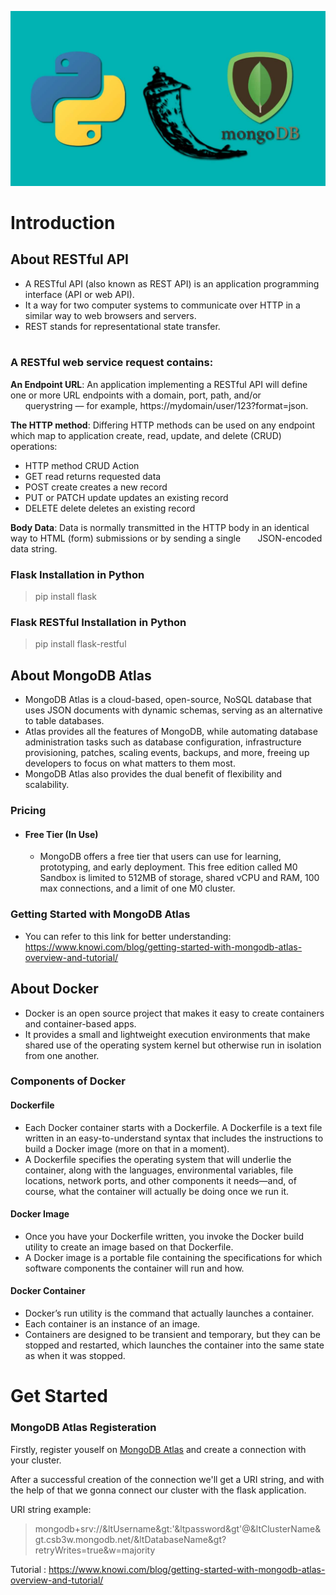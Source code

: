 ![](Images/Flask_Python.jpg)

# Introduction
## About RESTful API
- A RESTful API (also known as REST API) is an application programming interface (API or web API).
- It a way for two computer systems to communicate over HTTP in a similar way to web browsers and servers. 
- REST stands for representational state transfer.<br/><br/>
### A RESTful web service request contains:<br/>
**An Endpoint URL**: An application implementing a RESTful API will define one or more URL endpoints with a domain, port, path, and/or &nbsp;&nbsp;&nbsp;&nbsp;&nbsp;&nbsp;querystring — for example,    https://mydomain/user/123?format=json.

**The HTTP method**: Differing HTTP methods can be used on any endpoint which map to application create, read, update, and delete (CRUD) operations:

- HTTP method	CRUD	Action
- GET	read	returns requested data
- POST	create	creates a new record
- PUT or PATCH	update	updates an existing record
- DELETE	delete	deletes an existing record

**Body Data**: Data is normally transmitted in the HTTP body in an identical way to HTML (form) submissions or by sending a single 
&nbsp;&nbsp;&nbsp;&nbsp;&nbsp;&nbsp;JSON-encoded data string.

### Flask Installation in Python 
> pip install flask
### Flask RESTful Installation in Python
> pip install flask-restful

## About MongoDB Atlas
- MongoDB Atlas is a cloud-based, open-source, NoSQL database that uses JSON documents with dynamic schemas, serving as an alternative to table databases.
- Atlas provides all the features of MongoDB, while automating database administration tasks such as database configuration, infrastructure provisioning, patches, scaling events, backups, and more, freeing up developers to focus on what matters to them most.
- MongoDB Atlas also provides the dual benefit of flexibility and scalability.

### Pricing
- #### Free Tier (In Use)
  - MongoDB offers a free tier that users can use for learning, prototyping, and early deployment. This free edition called M0 Sandbox is limited to 512MB of storage, shared vCPU  and RAM, 100 max connections, and a limit of one M0 cluster.

### Getting Started with MongoDB Atlas
- You can refer to this link for better understanding: https://www.knowi.com/blog/getting-started-with-mongodb-atlas-overview-and-tutorial/

## About Docker

- Docker is an open source project that makes it easy to create containers and container-based apps.
- It provides a small and lightweight execution environments that make shared use of the operating system kernel but otherwise run in isolation from one another.

### Components of Docker
#### Dockerfile
- Each Docker container starts with a Dockerfile. A Dockerfile is a text file written in an easy-to-understand syntax that includes the instructions to build a Docker image (more on that in a moment).
- A Dockerfile specifies the operating system that will underlie the container, along with the languages, environmental variables, file locations, network ports, and other components it needs—and, of course, what the container will actually be doing once we run it.

#### Docker Image
- Once you have your Dockerfile written, you invoke the Docker build utility to create an image based on that Dockerfile.
- A Docker image is a portable file containing the specifications for which software components the container will run and how.

#### Docker Container
- Docker’s run utility is the command that actually launches a container.
- Each container is an instance of an image.
- Containers are designed to be transient and temporary, but they can be stopped and restarted, which launches the container into the same state as when it was stopped.


# Get Started

### MongoDB Atlas Registeration
Firstly, register youself on [MongoDB Atlas](https://www.mongodb.com/cloud/atlas?jmp=partners_knowi) and create a connection with your cluster.

After a successful creation of the connection we'll get a URI string, and with the help of that we gonna connect our cluster with the flask application.

URI string example:
> mongodb+srv://&ltUsername&gt:'&ltpassword&gt'@&ltClusterName&gt.csb3w.mongodb.net/&ltDatabaseName&gt?retryWrites=true&w=majority

Tutorial : https://www.knowi.com/blog/getting-started-with-mongodb-atlas-overview-and-tutorial/






